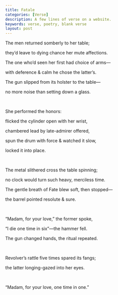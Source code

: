 ```yaml
---
title: Fatale
categories: [Verse]
description: A few lines of verse on a website.
keywords: verse, poetry, blank verse
layout: post
---
```

<p class="hanging">The men returned somberly to her table;</p>
<p class="hanging">they’d leave to dying chance her mute affections.</p>
<p class="hanging">The one who’d seen her first had choice of arms—</p>
<p class="hanging">with deference & calm he chose the latter’s.</p>
<p class="hanging">The gun slipped from its holster to the table—</p>
<p class="hanging">no more noise than setting down a glass.</p>
<br>
<p class="hanging">She performed the honors:</p>
<p class="hanging">flicked the cylinder open with her wrist,</p>
<p class="hanging">chambered lead by late-admirer offered,</p>
<p class="hanging">spun the drum with force & watched it slow,</p>
<p class="hanging">locked it into place.</p>
<br>
<p class="hanging">The metal slithered cross the table spinning;</p>
<p class="hanging">no clock would turn such heavy, merciless time.</p>
<p class="hanging">The gentle breath of Fate blew soft, then stopped—</p>
<p class="hanging">the barrel pointed resolute & sure.</p>
<br>
<p class="hanging">“Madam, for your love,” the former spoke,</p>
<p class="hanging">“I die one time in six”—the hammer fell.</p>
<p class="hanging">The gun changed hands, the ritual repeated.</p>
<br>
<p class="hanging">Revolver’s rattle five times spared its fangs;</p>
<p class="hanging">the latter longing-gazed into her eyes.</p>
<br>
<p class="hanging">“Madam, for your love, one time in one.”</p>
